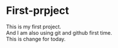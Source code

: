 # First-prpject
This is my first project.
</br>
And I am also using git and github first time.<br> This is change for today.

